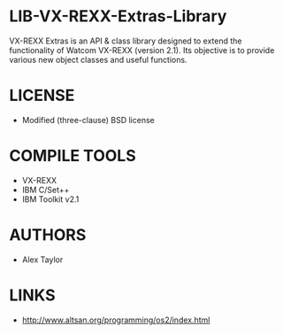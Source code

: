 LIB-VX-REXX-Extras-Library
==========================

VX-REXX Extras is an API &amp; class library designed to extend the functionality of Watcom VX-REXX (version 2.1). Its objective is to provide various new object classes and useful functions.

LICENSE
===============
- Modified (three-clause) BSD license

COMPILE TOOLS
===============
* VX-REXX
* IBM C/Set++ 
* IBM Toolkit v2.1

AUTHORS
===============
* Alex Taylor

LINKS
===============
* http://www.altsan.org/programming/os2/index.html